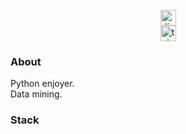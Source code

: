 <br clear="both">

<div align="center">
  <a href="https://discordapp.com/users/308514861795639297/" target="_blank">
    <img src="https://www.svgrepo.com/show/353655/discord-icon.svg" height="25" alt="discord"  />
  </a>
</div>
<div align="center">
  <a href="https://t.me/spaghetti_coder/" target="_blank">
    <img src="https://upload.wikimedia.org/wikipedia/commons/thumb/8/83/Telegram_2019_Logo.svg/512px-Telegram_2019_Logo.svg.png" height="25" alt="telegram"  />
  </a>
  </div>
<h3 align="left">About</h3>
<p align="left">Python enjoyer.<br>Data mining.</p>
<h3 align="left">Stack</h3>
